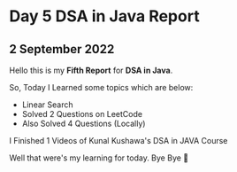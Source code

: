 # Day 5 DSA in Java Report

## 2 September 2022

Hello this is my **Fifth Report** for **DSA in Java**.

So, Today I Learned some topics which are below:

- Linear Search
- Solved 2 Questions on LeetCode
- Also Solved 4 Questions (Locally)

I Finished 1 Videos of Kunal Kushawa's DSA in JAVA Course


Well that were's my learning for today. Bye Bye :wave:
